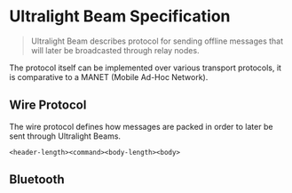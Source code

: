 # Ultralight Beam Specification

> Ultralight Beam describes protocol for sending offline messages that will later be broadcasted through relay nodes.

The protocol itself can be implemented over various transport protocols, it is comparative to a MANET (Mobile Ad-Hoc Network).

## Wire Protocol

The wire protocol defines how messages are packed in order to later be sent through Ultralight Beams.

```<header-length><command><body-length><body>```

## Bluetooth

